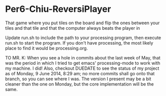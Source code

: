 Per6-Chiu-ReversiPlayer
=======================

That game where you put tiles on the board and flip the ones between your tiles and that tile and that the computer always beats the player in

Update run.sh to include the path to your processing program, then execute run.sh to start the program.
If you don't have processing, the most likely place to find it would be processing.org.

TO MR. K: When you see a hole in commits about the last week of May, that was the period in which I tried to get emacs' processing-mode to work with my machine.  I did!
Also, checkout DUEDATE to see the status of my project as of Monday, 9 June 2014, 8:29 am; no more commits shall go onto that branch, so you can see where I was.
The version I present may be a bit cleaner than the one on Monday, but the core implementation will be the same.